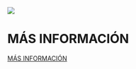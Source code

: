 ![](https://github.com/Obijuan/myslides/raw/master/2016-11-09-URJC-fpgas-libres/wiki/URJC-portada.png)

# MÁS INFORMACIÓN

[MÁS INFORMACIÓN](https://github.com/Obijuan/myslides/wiki/2016_11_09:-URJC,-Fuenlabrada,-Madrid,-FPGAs-Libres)
